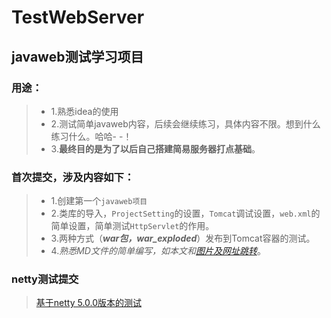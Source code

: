 

# TestWebServer

## javaweb测试学习项目

### 用途：
>* 1.熟悉idea的使用
>* 2.测试简单javaweb内容，后续会继续练习，具体内容不限。想到什么练习什么。哈哈- -！
>* 3.**最终目的是为了以后自己搭建简易服务器打点基础**。


### 首次提交，涉及内容如下： 
>* 1.创建第一个`javaweb项目` 
>* 2.类库的导入，`ProjectSetting`的设置，`Tomcat`调试设置，`web.xml`的简单设置，简单测试`HttpServlet`的作用。 
>* 3.两种方式（**_war包，war_exploded_**）发布到Tomcat容器的测试。
>* 4._熟悉MD文件的简单编写，如本文和[图片及网址跳转](mds/test.md)_。


### netty测试提交
> [基于netty 5.0.0版本的测试](mds/netty.md) 




